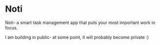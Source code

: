# Noti
Noti- a smart task management app that puts your most important work in focus.

I am building in public- at some point, it will probably become private :)